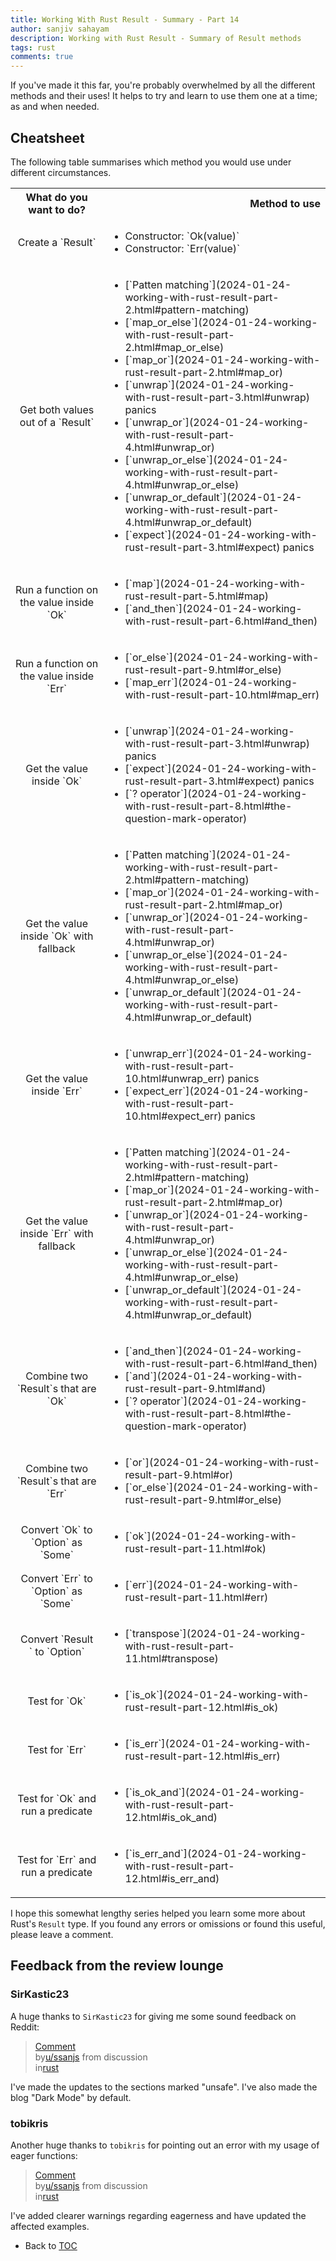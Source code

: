 ```yaml
---
title: Working With Rust Result - Summary - Part 14
author: sanjiv sahayam
description: Working with Rust Result - Summary of Result methods
tags: rust
comments: true
---
```


If you've made it this far, you're probably overwhelmed by all the different methods and their uses! It helps to try and learn to use them one at a time; as and when needed.

## Cheatsheet

The following table summarises which method you would use under different circumstances.

<table>
  <tbody>
    <tr>
      <th>What do you want to do?</th>
      <th align="right">Method to use</th>
    </tr>
    <tr>
      <td align="center">Create a `Result`</td>
      <td align="left">
        <ul>
          <li>Constructor: `Ok(value)`</li>
          <li>Constructor: `Err(value)`</li>
        </ul>
      </td>
    </tr>
    <tr>
      <td align="center">Get both values out of a `Result`</td>
      <td align="left">
        <ul>
          <li>[`Patten matching`](2024-01-24-working-with-rust-result-part-2.html#pattern-matching)</li>
          <li>[`map_or_else`](2024-01-24-working-with-rust-result-part-2.html#map_or_else)</li>
          <li>[`map_or`](2024-01-24-working-with-rust-result-part-2.html#map_or)</li>
          <li>[`unwrap`](2024-01-24-working-with-rust-result-part-3.html#unwrap) panics</li>
          <li>[`unwrap_or`](2024-01-24-working-with-rust-result-part-4.html#unwrap_or)</li>
          <li>[`unwrap_or_else`](2024-01-24-working-with-rust-result-part-4.html#unwrap_or_else)</li>
          <li>[`unwrap_or_default`](2024-01-24-working-with-rust-result-part-4.html#unwrap_or_default)</li>
          <li>[`expect`](2024-01-24-working-with-rust-result-part-3.html#expect) panics</li>
        </ul>
      </td>
    </tr>
    <tr>
      <td align="center">Run a function on the value inside `Ok`</td>
      <td align="left">
        <ul>
          <li>[`map`](2024-01-24-working-with-rust-result-part-5.html#map)</li>
          <li>[`and_then`](2024-01-24-working-with-rust-result-part-6.html#and_then)</li>
        </ul>
      </td>
    </tr>
    <tr>
      <td align="center">Run a function on the value inside `Err`</td>
      <td align="left">
        <ul>
          <li>[`or_else`](2024-01-24-working-with-rust-result-part-9.html#or_else)</li>
          <li>[`map_err`](2024-01-24-working-with-rust-result-part-10.html#map_err)</li>
        </ul>
      </td>
    </tr>
    <tr>
      <td align="center">Get the value inside `Ok`</td>
      <td align="left">
        <ul>
          <li>[`unwrap`](2024-01-24-working-with-rust-result-part-3.html#unwrap) panics</li>
          <li>[`expect`](2024-01-24-working-with-rust-result-part-3.html#expect) panics</li>
          <li>[`? operator`](2024-01-24-working-with-rust-result-part-8.html#the-question-mark-operator)</li>
        </ul>
      </td>
    </tr>
    <tr>
      <td align="center">Get the value inside `Ok` with fallback</td>
      <td align="left">
        <ul>
          <li>[`Patten matching`](2024-01-24-working-with-rust-result-part-2.html#pattern-matching)</li>
          <li>[`map_or`](2024-01-24-working-with-rust-result-part-2.html#map_or)</li>
          <li>[`unwrap_or`](2024-01-24-working-with-rust-result-part-4.html#unwrap_or)</li>
          <li>[`unwrap_or_else`](2024-01-24-working-with-rust-result-part-4.html#unwrap_or_else)</li>
          <li>[`unwrap_or_default`](2024-01-24-working-with-rust-result-part-4.html#unwrap_or_default)</li>
        </ul>
      </td>
    </tr>
    <tr>
      <td align="center">Get the value inside `Err`</td>
      <td align="left">
        <ul>
          <li>[`unwrap_err`](2024-01-24-working-with-rust-result-part-10.html#unwrap_err) panics</li>
          <li>[`expect_err`](2024-01-24-working-with-rust-result-part-10.html#expect_err) panics</li>
        </ul>
      </td>
    </tr>
    <tr>
      <td align="center">Get the value inside `Err` with fallback</td>
      <td align="left">
        <ul>
          <li>[`Patten matching`](2024-01-24-working-with-rust-result-part-2.html#pattern-matching)</li>
          <li>[`map_or`](2024-01-24-working-with-rust-result-part-2.html#map_or)</li>
          <li>[`unwrap_or`](2024-01-24-working-with-rust-result-part-4.html#unwrap_or)</li>
          <li>[`unwrap_or_else`](2024-01-24-working-with-rust-result-part-4.html#unwrap_or_else)</li>
          <li>[`unwrap_or_default`](2024-01-24-working-with-rust-result-part-4.html#unwrap_or_default)</li>
        </ul>
      </td>
    </tr>
    <tr>
      <td align="center">Combine two `Result`s that are `Ok`</td>
      <td align="left">
        <ul>
          <li>[`and_then`](2024-01-24-working-with-rust-result-part-6.html#and_then)</li>
          <li>[`and`](2024-01-24-working-with-rust-result-part-9.html#and)</li>
          <li>[`? operator`](2024-01-24-working-with-rust-result-part-8.html#the-question-mark-operator)</li>
        </ul>
      </td>
    </tr>
    <tr>
      <td align="center">Combine two `Result`s that are `Err`</td>
      <td align="left">
        <ul>
          <li>[`or`](2024-01-24-working-with-rust-result-part-9.html#or)</li>
          <li>[`or_else`](2024-01-24-working-with-rust-result-part-9.html#or_else)</li>
        </ul>
      </td>
    </tr>
    <tr>
      <td align="center">Convert `Ok` to `Option` as `Some`</td>
      <td align="left">
        <ul>
          <li>[`ok`](2024-01-24-working-with-rust-result-part-11.html#ok)</li>
        </ul>
      </td>
    </tr>
    <tr>
      <td align="center">Convert `Err` to `Option` as `Some`</td>
      <td align="left">
        <ul>
          <li>[`err`](2024-01-24-working-with-rust-result-part-11.html#err)</li>
        </ul>
      </td>
    </tr>
    <tr>
      <td align="center">Convert `Result<Option>` to `Option<Result>`</td>
      <td align="left">
        <ul>
          <li>[`transpose`](2024-01-24-working-with-rust-result-part-11.html#transpose)</li>
        </ul>
      </td>
    </tr>
    <tr>
      <td align="center">Test for `Ok`</td>
      <td align="left">
        <ul>
          <li>[`is_ok`](2024-01-24-working-with-rust-result-part-12.html#is_ok)</li>
        </ul>
      </td>
    </tr>
    <tr>
      <td align="center">Test for `Err`</td>
      <td align="left">
        <ul>
          <li>[`is_err`](2024-01-24-working-with-rust-result-part-12.html#is_err)</li>
        </ul>
      </td>
    </tr>
    <tr>
      <td align="center">Test for `Ok` and run a predicate</td>
      <td align="left">
        <ul>
          <li>[`is_ok_and`](2024-01-24-working-with-rust-result-part-12.html#is_ok_and)</li>
        </ul>
      </td>
    </tr>
    <tr>
      <td align="center">Test for `Err` and run a predicate</td>
      <td align="left">
        <ul>
          <li>[`is_err_and`](2024-01-24-working-with-rust-result-part-12.html#is_err_and)</li>
        </ul>
      </td>
    </tr>
  </tbody>
</table>

I hope this somewhat lengthy series helped you learn some more about Rust's `Result` type. If you found any errors or omissions or found this useful, please leave a comment.

## Feedback from the review lounge

### SirKastic23

A huge thanks to `SirKastic23` for giving me some sound feedback on Reddit:

<blockquote class="reddit-embed-bq" data-embed-showtitle="true" data-embed-theme="dark" data-embed-height="386"><a href="https://www.reddit.com/r/rust/comments/1ckbn6f/comment/l2n8wtf/">Comment</a><br> by<a href="https://www.reddit.com/user/ssanjs/">u/ssanjs</a> from discussion<a href="https://www.reddit.com/r/rust/comments/1ckbn6f/working_with_rust_result/"><no value=""></no></a><br> in<a href="https://www.reddit.com/r/rust/">rust</a></blockquote><script async="" src="https://embed.reddit.com/widgets.js" charset="UTF-8"></script>

I've made the updates to the sections marked "unsafe". I've also made the blog "Dark Mode" by default.

### tobikris

Another huge thanks to `tobikris` for pointing out an error with my usage of eager functions:

<blockquote class="reddit-embed-bq" data-embed-showtitle="true" data-embed-theme="dark" data-embed-height="501"><a href="https://www.reddit.com/r/rust/comments/1ckbn6f/comment/l2qzi7b/">Comment</a><br> by<a href="https://www.reddit.com/user/ssanjs/">u/ssanjs</a> from discussion<a href="https://www.reddit.com/r/rust/comments/1ckbn6f/working_with_rust_result/"><no value=""></no></a><br> in<a href="https://www.reddit.com/r/rust/">rust</a></blockquote><script async="" src="https://embed.reddit.com/widgets.js" charset="UTF-8"></script>


I've added clearer warnings regarding eagerness and have updated the affected examples.

- Back to [TOC](2024-01-24-working-with-rust-result.html)
